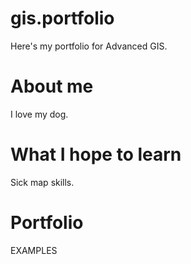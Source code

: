 # gis.portfolio
Here's my portfolio for Advanced GIS.

# About me

I love my dog.

# What I hope to learn

Sick map skills.

# Portfolio

EXAMPLES
